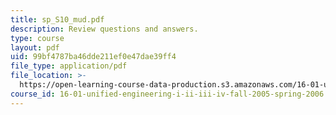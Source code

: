 ```yaml
---
title: sp_S10_mud.pdf
description: Review questions and answers.
type: course
layout: pdf
uid: 99bf4787ba46dde211ef0e47dae39ff4
file_type: application/pdf
file_location: >-
  https://open-learning-course-data-production.s3.amazonaws.com/16-01-unified-engineering-i-ii-iii-iv-fall-2005-spring-2006/99bf4787ba46dde211ef0e47dae39ff4_sp_S10_mud.pdf
course_id: 16-01-unified-engineering-i-ii-iii-iv-fall-2005-spring-2006
---
```

